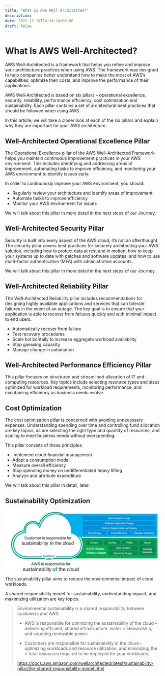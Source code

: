 ```yaml
---
title: "What Is Aws Well Architected?"
description: 
date: 2022-11-10T14:18:14+03:00
draft: false
---
```




# What Is AWS Well-Architected?

AWS Well-Architected is a framework that helps you refine and improve your architecture practices when using AWS. The framework was designed to help companies better understand how to make the most of AWS’s capabilities, optimize their costs, and improve the performance of their applications.

AWS Well-Architected is based on six pillars – operational excellence, security, reliability, performance efficiency, cost optimization and sustainability. Each pillar contains a set of architectural best practices that should be followed when using AWS.

In this article, we will take a closer look at each of the six pillars and explain why they are important for your AWS architecture.

## Well-Architected Operational Excellence Pillar

The Operational Excellence pillar of the AWS Well-Architected Framework helps you maintain continuous improvement practices in your AWS environment. This includes identifying and addressing areas of improvement, automating tasks to improve efficiency, and monitoring your AWS environment to identify issues early.

In order to continuously improve your AWS environment, you should:
- Regularly review your architecture and identify areas of improvement
- Automate tasks to improve efficiency
- Monitor your AWS environment for issues

We will talk about this pillar in more detail in the next steps of our Journey.

## Well-Architected Security Pillar
Security is built into every aspect of the AWS cloud; it’s not an afterthought. The security pillar covers best practices for securely architecting your AWS solution, including how to protect data at rest and in motion, how to keep your systems up to date with patches and software updates, and how to use multi-factor authentication (MFA) with administrative accounts.

We will talk about this pillar in more detail in the next steps of our Journey.

## Well-Architected Reliability Pillar
The Well-Architected Reliability pillar includes recommendations for designing highly available applications and services that can tolerate failures in the event of an outage. The key goal is to ensure that your application is able to recover from failures quickly and with minimal impact to end users.
- Automatically recover from failure
- Test recovery procedures
- Scale horizontally to increase aggregate workload availability
- Stop guessing capacity
- Manage change in automation

## Well-Architected Performance Efficiency Pillar
This pillar focuses on structured and streamlined allocation of IT and computing resources. Key topics include selecting resource types and sizes optimized for workload requirements, monitoring performance, and maintaining efficiency as business needs evolve.

## Cost Optimization
The cost optimization pillar is concerned with avoiding unnecessary expenses. Understanding spending over time and controlling fund allocation are key topics, as are selecting the right type and quantity of resources, and scaling to meet business needs without overspending.

This pillar consists of these principles:

- Implement cloud financial management
- Adopt a consumption model
- Measure overall efficiency
- Stop spending money on undifferentiated heavy lifting
- Analyze and attribute expenditure

We will talk about this pillar in detail, later.

## Sustainability Optimization
![AWS shared sustainability responsibility](./sustainability-in-the-cloud.jpeg)
The sustainability pillar aims to reduce the environmental impact of cloud workloads.

A shared responsibility model for sustainability, understanding impact, and maximizing utilization are key topics.

> Environmental sustainability is a shared responsibility between
> customers and AWS.
>
> -   AWS is responsible for optimizing the sustainability  _of_  the cloud – delivering efficient, shared infrastructure, water
      > stewardship, and sourcing renewable power.
>
> -   Customers are responsible for sustainability  _in_  the cloud – optimizing workloads and resource utilization, and minimizing the
      > total resources required to be deployed for your workloads.
>
> https://docs.aws.amazon.com/wellarchitected/latest/sustainability-pillar/the-shared-responsibility-model.html
